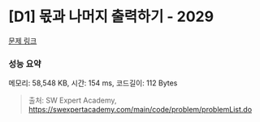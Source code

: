 # [D1] 몫과 나머지 출력하기 - 2029 

[문제 링크](https://swexpertacademy.com/main/code/problem/problemDetail.do?contestProbId=AV5QGNvKAtEDFAUq) 

### 성능 요약

메모리: 58,548 KB, 시간: 154 ms, 코드길이: 112 Bytes



> 출처: SW Expert Academy, https://swexpertacademy.com/main/code/problem/problemList.do